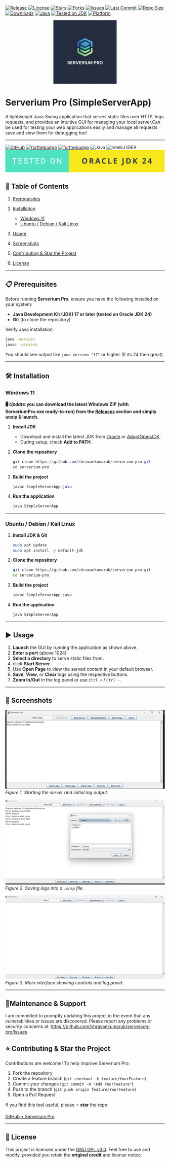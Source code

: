 [![Release](https://img.shields.io/github/v/release/shravankumaruk/serverium-pro)](https://github.com/shravankumaruk/serverium-pro/releases)
[![License](https://img.shields.io/github/license/shravankumaruk/serverium-pro)](https://github.com/shravankumaruk/serverium-pro/blob/main/LICENSE.md)
[![Stars](https://img.shields.io/github/stars/shravankumaruk/serverium-pro?style=social)](https://github.com/shravankumaruk/serverium-pro/stargazers)
[![Forks](https://img.shields.io/github/forks/shravankumaruk/serverium-pro?style=social)](https://github.com/shravankumaruk/serverium-pro/network/members)
[![Issues](https://img.shields.io/github/issues/shravankumaruk/serverium-pro)](https://github.com/shravankumaruk/serverium-pro/issues)
[![Last Commit](https://img.shields.io/github/last-commit/shravankumaruk/serverium-pro)](https://github.com/shravankumaruk/serverium-pro/commits/main)
[![Repo Size](https://img.shields.io/github/repo-size/shravankumaruk/serverium-pro)](https://github.com/shravankumaruk/serverium-pro)
[![Downloads](https://img.shields.io/github/downloads/shravankumaruk/serverium-pro/total)](https://github.com/shravankumaruk/serverium-pro/releases)
[![Java](https://img.shields.io/badge/java-17%2B-blue)](https://www.oracle.com/java/)
[![Tested on JDK](https://img.shields.io/badge/tested_on-Oracle_JDK_24-green)]()
[![Platform](https://img.shields.io/badge/platform-Windows%20|%20Linux-lightgrey)]()
<p align="center">
  <img src="logo.png" alt="Serverium Pro Logo" width="200" />
</p>

# Serverium Pro (SimpleServerApp)

A lightweight Java Swing application that serves static files over HTTP, logs requests, and provides an intuitive GUI for managing your local server.Can be used for testing your web applications easily and manage all requests save and view them for debugging too!

---
[![GitHub](https://img.shields.io/badge/github-%23121011.svg?style=for-the-badge&logo=github&logoColor=white)](https://github.com/shravankumaruk)
[![forthebadge](https://forthebadge.com/images/badges/built-with-love.svg)](https://#) 
[![forthebadge](https://forthebadge.com/images/badges/code-it-test-it-break-it.svg)](https://#)
![Java](https://img.shields.io/badge/java-%23ED8B00.svg?style=for-the-badge&logo=openjdk&logoColor=white)
![IntelliJ IDEA](https://img.shields.io/badge/IntelliJIDEA-000000.svg?style=for-the-badge&logo=intellij-idea&logoColor=white)
[![tested](https://raw.githubusercontent.com/shravanprojects/shravanprojects.github.io/refs/heads/main/serverium-pro/tested-on-oracle-jdk-24.svg)](https://#)



## 🚀 Table of Contents

1. [Prerequisites](#prerequisites)
2. [Installation](#installation)

   * [Windows 11](#windows-11)
   * [Ubuntu / Debian / Kali Linux](#ubuntu--debian--kali-linux)
3. [Usage](#usage)
4. [Screenshots](#screenshots)
5. [Contributing & Star the Project](#contributing--star-the-project)
6. [License](#license)

---

## 📋 Prerequisites

Before running **Serverium Pro**, ensure you have the following installed on your system:

* **Java Development Kit (JDK) 17 or later (tested on Oracle JDK 24)**
* **Git** (to clone the repository)

Verify Java installation:

```bash
java -version
javac -version
```

You should see output like `java version "17"` or higher (If its 24 then great).

---

## 🛠️ Installation

### Windows 11



**🖥️ *Update*:you can download the latest Windows ZIP (with ServeriumPro.exe ready-to-run) from the [Releases](https://github.com/shravankumaruk/serverium-pro/releases) section and simply unzip & launch.**





1. **Install JDK**

   * Download and install the latest JDK from [Oracle](https://www.oracle.com/java/technologies/javase-downloads.html) or [AdoptOpenJDK](https://adoptium.net/).
   * During setup, check **Add to PATH**.

2. **Clone the repository**

   ```powershell
   git clone https://github.com/shravankumaruk/serverium-pro.git
   cd serverium-pro
   ```

3. **Build the project**

   ```powershell
   javac SimpleServerApp.java
   ```

4. **Run the application**

   ```powershell
   java SimpleServerApp
   ```

---

### Ubuntu / Debian / Kali Linux

1. **Install JDK & Git**

   ```bash
   sudo apt update
   sudo apt install -y default-jdk
   ```

2. **Clone the repository**

   ```bash
   git clone https://github.com/shravankumaruk/serverium-pro.git
   cd serverium-pro
   ```

3. **Build the project**

   ```bash
   javac SimpleServerApp.java
   ```

4. **Run the application**

   ```bash
   java SimpleServerApp
   ```

---

## ▶️ Usage

1. **Launch** the GUI by running the application as shown above.
2. **Enter a port** (above 1024).
3. **Select a directory** to serve static files from.
4. click **Start Server**
5. Use **Open Page** to view the served content in your default browser.
6. **Save**, **View**, or **Clear** logs using the respective buttons.
7. **Zoom In/Out** in the log panel or use `Ctrl +` / `Ctrl -`.

---

## 📸 Screenshots

![Start Server & Logs](images/start.png)  
*Figure 1. Starting the server and initial log output.*

![Save Logs Dialog](images/save.png)  
*Figure 2. Saving logs into a `.srep` file.*

![Main Tool Interface](images/tool.png)  
*Figure 3. Main interface showing controls and log panel.*


---


## 🔧Maintenance & Support 

I am committed to promptly updating this project in the event that any vulnerabilities or issues are discovered. Please report any problems or security concerns at: https://github.com/shravankumaruk/serverium-pro/issues 


## ⭐ Contributing & Star the Project

Contributions are welcome! To help improve Serverium Pro:

1. Fork the repository
2. Create a feature branch (`git checkout -b feature/YourFeature`)
3. Commit your changes (`git commit -m "Add YourFeature"`)
4. Push to the branch (`git push origin feature/YourFeature`)
5. Open a Pull Request

If you find this tool useful, please ⭐ **star** the repo:

[GitHub • Serverium Pro](https://github.com/shravankumaruk/serverium-pro)

---

## 📝 License

This project is licensed under the [GNU GPL v3.0](LICENSE.md). Feel free to use and modify, provided you retain the **original credit** and license notice.
